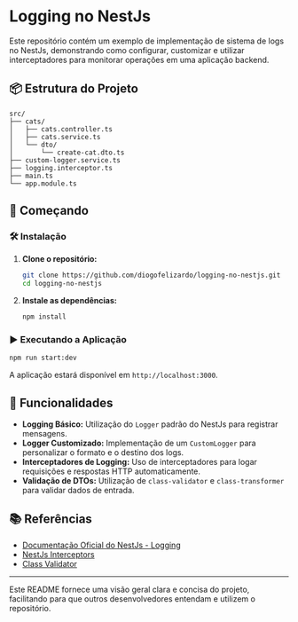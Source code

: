 # Logging no NestJs

Este repositório contém um exemplo de implementação de sistema de logs no NestJs, demonstrando como configurar, customizar e utilizar interceptadores para monitorar operações em uma aplicação backend.

## 📦 Estrutura do Projeto

```
src/
├── cats/
│   ├── cats.controller.ts
│   ├── cats.service.ts
│   └── dto/
│       └── create-cat.dto.ts
├── custom-logger.service.ts
├── logging.interceptor.ts
├── main.ts
└── app.module.ts
```

## 🚀 Começando

### 🛠 Instalação

1. **Clone o repositório:**

   ```bash
   git clone https://github.com/diogofelizardo/logging-no-nestjs.git
   cd logging-no-nestjs
   ```

2. **Instale as dependências:**

   ```bash
   npm install
   ```

### ▶️ Executando a Aplicação

```bash
npm run start:dev
```

A aplicação estará disponível em `http://localhost:3000`.

## 📝 Funcionalidades

- **Logging Básico:** Utilização do `Logger` padrão do NestJs para registrar mensagens.
- **Logger Customizado:** Implementação de um `CustomLogger` para personalizar o formato e o destino dos logs.
- **Interceptadores de Logging:** Uso de interceptadores para logar requisições e respostas HTTP automaticamente.
- **Validação de DTOs:** Utilização de `class-validator` e `class-transformer` para validar dados de entrada.

## 📚 Referências

- [Documentação Oficial do NestJs - Logging](https://docs.nestjs.com/techniques/logger)
- [NestJs Interceptors](https://docs.nestjs.com/interceptors)
- [Class Validator](https://github.com/typestack/class-validator)

---

Este README fornece uma visão geral clara e concisa do projeto, facilitando para que outros desenvolvedores entendam e utilizem o repositório.